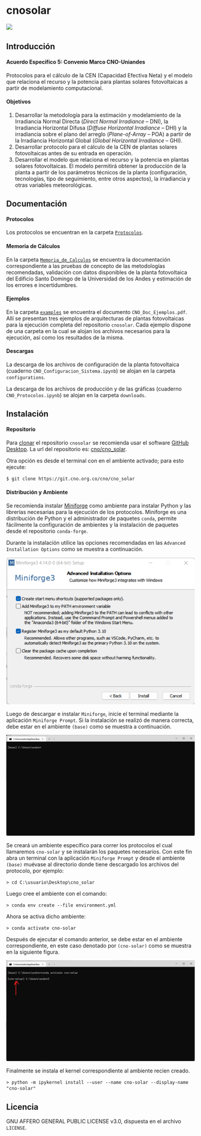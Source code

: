 # cnosolar

<img src='./Protocolos/Uniandes-CNO2.png' width='500' />
 
## Introducción

#### Acuerdo Específico 5: Convenio Marco CNO-Uniandes

Protocolos para el cálculo de la CEN (Capacidad Efectiva Neta) y el modelo que relaciona el recurso y la potencia para plantas solares fotovoltaicas a partir de modelamiento computacional.

#### Objetivos

1. Desarrollar la metodología para la estimación y modelamiento de la Irradiancia Normal Directa (*Direct Normal Irradiance* – DNI), la Irradiancia Horizontal Difusa (*Diffuse Horizontal Irradiance* – DHI) y la irradiancia sobre el plano del arreglo (*Plane-of-Array* – POA) a partir de la Irradiancia Horizontal Global (*Global Horizontal Irradiance* – GHI).
2. Desarrollar protocolo para el cálculo de la CEN de plantas solares fotovoltaicas antes de su entrada en operación.
3. Desarrollar el modelo que relaciona el recurso y la potencia en plantas solares fotovoltaicas. El modelo permitirá obtener la producción de la planta a partir de los parámetros técnicos de la planta (configuración, tecnologías, tipo de seguimiento, entre otros aspectos), la irradiancia y otras variables meteorológicas.

## Documentación

#### Protocolos
Los protocolos se encuentran en la carpeta [`Protocolos`](https://git.cno.org.co/cno/cno_solar/-/tree/main/Protocolos). 

#### Memoria de Cálculos
En la carpeta [`Memoria_de_Calculos`](https://git.cno.org.co/cno/cno_solar/-/tree/main/Memoria_de_Calculos) se encuentra la documentación correspondiente a las pruebas de concepto de las metodologías recomendadas, validación con datos disponibles de la planta fotovoltaica del Edificio Santo Domingo de la Universidad de los Andes y estimación de los errores e incertidumbres.

#### Ejemplos
En la carpeta [`examples`](https://git.cno.org.co/cno/cno_solar/-/tree/main/examples) se encuentra el documento `CNO_Doc_Ejemplos.pdf`. Allí se presentan tres ejemplos de arquitecturas de plantas fotovoltaicas para la ejecución completa del repositorio `cnosolar`. Cada ejemplo dispone de una carpeta en la cual se alojan los archivos necesarios para la ejecución, así como los resultados de la misma.

#### Descargas
La descarga de los archivos de configuración de la planta fotovoltaica (cuaderno `CNO_Configuracion_Sistema.ipynb`) se alojan en la carpeta `configurations`. 

La descarga de los archivos de producción y de las gráficas (cuaderno `CNO_Protocolos.ipynb`) se alojan en la carpeta `downloads`.

## Instalación

#### Repositorio

Para [clonar](https://docs.github.com/es/repositories/creating-and-managing-repositories/cloning-a-repository) el repositorio `cnosolar` se recomienda usar el software [GitHub Desktop](https://desktop.github.com/). La url del repositorio es: [cno/cno_solar](https://git.cno.org.co/cno/cno_solar).

Otra opción es desde el terminal con en el ambiente activado; para esto ejecute:

```bash
$ git clone https://git.cno.org.co/cno/cno_solar
```

#### Distribución y Ambiente

Se recomienda instalar [Miniforge](https://github.com/conda-forge/miniforge) como ambiente para instalar Python y las librerías necesarias para la ejecución de los protocolos. Miniforge es una distribución de Python y el administrador de paquetes `conda`, permite fácilmente la configuración de ambientes y la instalación de paquetes desde el repositorio `conda-forge`.

Durante la instalación utilice las opciones recomendadas en las `Advanced Installation Options` como se muestra a continuación.

![conda-forge/miniforge](images/conda-forge.png)

Luego de descargar e instalar `Miniforge`, inicie el terminal mediante la aplicación `Miniforge Prompt`. Si la instalación se realizó de manera correcta, debe estar en el ambiente `(base)` como se muestra a continuación. 

![base-env](images/base-env.png)

Se creará un ambiente específico para correr los protocolos el cual llamaremos `cno-solar` y se instalarán los paquetes necesarios. Con este fin abra un terminal con la aplicación `Miniforge Prompt` y desde el ambiente `(base)` muévase al directorio donde tiene descargado los archivos del protocolo, por ejemplo:

```terminal
> cd C:\usuario\Desktop\cno_solar
```

Luego cree el ambiente con el comando:

```terminal
> conda env create --file environment.yml
```
Ahora se activa dicho ambiente:

```terminal
> conda activate cno-solar
```

Después de ejecutar el comando anterior, se debe estar en el ambiente correspondiente, en este caso denotado por `(cno-solar)` como se muestra en la siguiente figura.

![cno-solar-env](images/cno-solar-env.png)

Finalmente se instala el kernel correspondiente al ambiente recien creado.

```terminal
> python -m ipykernel install --user --name cno-solar --display-name "cno-solar"
```

## Licencia

GNU AFFERO GENERAL PUBLIC LICENSE v3.0, dispuesta en el archivo `LICENSE`.
